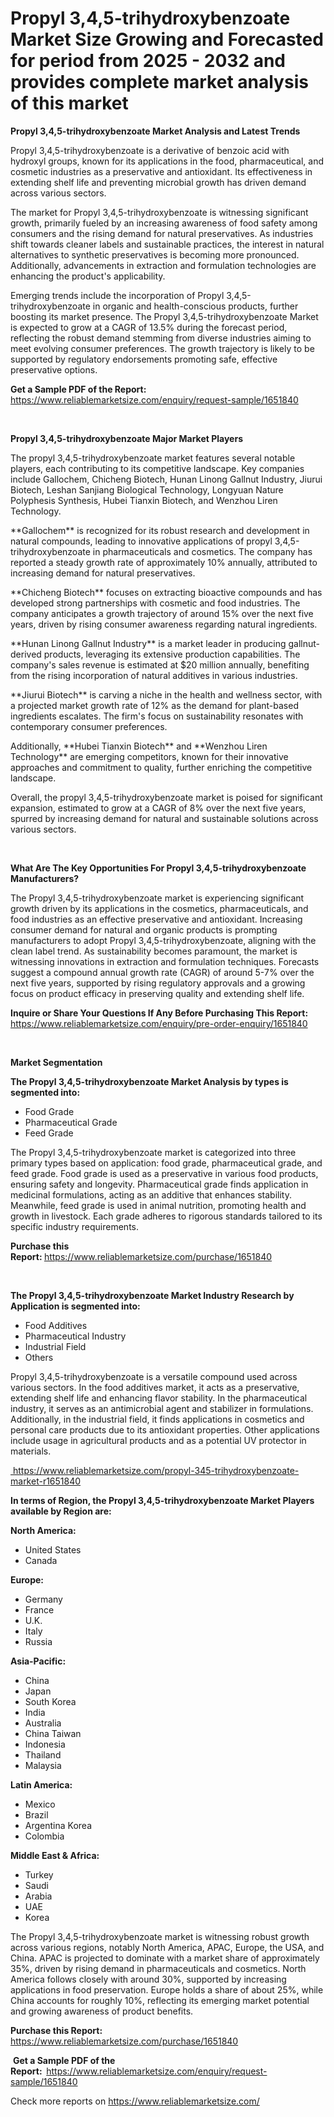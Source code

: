 <p><h1>Propyl 3,4,5-trihydroxybenzoate Market Size Growing and Forecasted for period from 2025 - 2032 and provides complete market analysis of this market</h1></p><p><strong>Propyl 3,4,5-trihydroxybenzoate Market Analysis and Latest Trends</strong></p>
<p><p>Propyl 3,4,5-trihydroxybenzoate is a derivative of benzoic acid with hydroxyl groups, known for its applications in the food, pharmaceutical, and cosmetic industries as a preservative and antioxidant. Its effectiveness in extending shelf life and preventing microbial growth has driven demand across various sectors.</p><p>The market for Propyl 3,4,5-trihydroxybenzoate is witnessing significant growth, primarily fueled by an increasing awareness of food safety among consumers and the rising demand for natural preservatives. As industries shift towards cleaner labels and sustainable practices, the interest in natural alternatives to synthetic preservatives is becoming more pronounced. Additionally, advancements in extraction and formulation technologies are enhancing the product's applicability.</p><p>Emerging trends include the incorporation of Propyl 3,4,5-trihydroxybenzoate in organic and health-conscious products, further boosting its market presence. The Propyl 3,4,5-trihydroxybenzoate Market is expected to grow at a CAGR of 13.5% during the forecast period, reflecting the robust demand stemming from diverse industries aiming to meet evolving consumer preferences. The growth trajectory is likely to be supported by regulatory endorsements promoting safe, effective preservative options.</p></p>
<p><strong>Get a Sample PDF of the Report:&nbsp;</strong> <a href="https://www.reliablemarketsize.com/enquiry/request-sample/1651840?utm_campaign=3572&utm_medium=2&utm_source=Github&utm_content=ia&utm_term=23032025&utm_id=propyl-345-trihydroxybenzoate">https://www.reliablemarketsize.com/enquiry/request-sample/1651840</a></p>
<p>&nbsp;</p>
<p><strong>Propyl 3,4,5-trihydroxybenzoate Major Market Players</strong></p>
<p><p>The propyl 3,4,5-trihydroxybenzoate market features several notable players, each contributing to its competitive landscape. Key companies include Gallochem, Chicheng Biotech, Hunan Linong Gallnut Industry, Jiurui Biotech, Leshan Sanjiang Biological Technology, Longyuan Nature Polyphesis Synthesis, Hubei Tianxin Biotech, and Wenzhou Liren Technology.</p><p>**Gallochem** is recognized for its robust research and development in natural compounds, leading to innovative applications of propyl 3,4,5-trihydroxybenzoate in pharmaceuticals and cosmetics. The company has reported a steady growth rate of approximately 10% annually, attributed to increasing demand for natural preservatives.</p><p>**Chicheng Biotech** focuses on extracting bioactive compounds and has developed strong partnerships with cosmetic and food industries. The company anticipates a growth trajectory of around 15% over the next five years, driven by rising consumer awareness regarding natural ingredients.</p><p>**Hunan Linong Gallnut Industry** is a market leader in producing gallnut-derived products, leveraging its extensive production capabilities. The company's sales revenue is estimated at $20 million annually, benefiting from the rising incorporation of natural additives in various industries.</p><p>**Jiurui Biotech** is carving a niche in the health and wellness sector, with a projected market growth rate of 12% as the demand for plant-based ingredients escalates. The firm's focus on sustainability resonates with contemporary consumer preferences.</p><p>Additionally, **Hubei Tianxin Biotech** and **Wenzhou Liren Technology** are emerging competitors, known for their innovative approaches and commitment to quality, further enriching the competitive landscape.</p><p>Overall, the propyl 3,4,5-trihydroxybenzoate market is poised for significant expansion, estimated to grow at a CAGR of 8% over the next five years, spurred by increasing demand for natural and sustainable solutions across various sectors.</p></p>
<p>&nbsp;</p>
<p><strong>What Are The Key Opportunities For Propyl 3,4,5-trihydroxybenzoate Manufacturers?</strong></p>
<p><p>The Propyl 3,4,5-trihydroxybenzoate market is experiencing significant growth driven by its applications in the cosmetics, pharmaceuticals, and food industries as an effective preservative and antioxidant. Increasing consumer demand for natural and organic products is prompting manufacturers to adopt Propyl 3,4,5-trihydroxybenzoate, aligning with the clean label trend. As sustainability becomes paramount, the market is witnessing innovations in extraction and formulation techniques. Forecasts suggest a compound annual growth rate (CAGR) of around 5-7% over the next five years, supported by rising regulatory approvals and a growing focus on product efficacy in preserving quality and extending shelf life.</p></p>
<p><strong>Inquire or Share Your Questions If Any Before Purchasing This Report:</strong> <a href="https://www.reliablemarketsize.com/enquiry/pre-order-enquiry/1651840?utm_campaign=3572&utm_medium=2&utm_source=Github&utm_content=ia&utm_term=23032025&utm_id=propyl-345-trihydroxybenzoate">https://www.reliablemarketsize.com/enquiry/pre-order-enquiry/1651840</a></p>
<p>&nbsp;</p>
<p><strong>Market Segmentation</strong></p>
<p><strong>The Propyl 3,4,5-trihydroxybenzoate Market Analysis by types is segmented into:</strong></p>
<p><ul><li>Food Grade</li><li>Pharmaceutical Grade</li><li>Feed Grade</li></ul></p>
<p><p>The Propyl 3,4,5-trihydroxybenzoate market is categorized into three primary types based on application: food grade, pharmaceutical grade, and feed grade. Food grade is used as a preservative in various food products, ensuring safety and longevity. Pharmaceutical grade finds application in medicinal formulations, acting as an additive that enhances stability. Meanwhile, feed grade is used in animal nutrition, promoting health and growth in livestock. Each grade adheres to rigorous standards tailored to its specific industry requirements.</p></p>
<p><strong>Purchase this Report:&nbsp;</strong><a href="https://www.reliablemarketsize.com/purchase/1651840?utm_campaign=3572&utm_medium=2&utm_source=Github&utm_content=ia&utm_term=23032025&utm_id=propyl-345-trihydroxybenzoate">https://www.reliablemarketsize.com/purchase/1651840</a></p>
<p>&nbsp;</p>
<p><strong>The Propyl 3,4,5-trihydroxybenzoate Market Industry Research by Application is segmented into:</strong></p>
<p><ul><li>Food Additives</li><li>Pharmaceutical Industry</li><li>Industrial Field</li><li>Others</li></ul></p>
<p><p>Propyl 3,4,5-trihydroxybenzoate is a versatile compound used across various sectors. In the food additives market, it acts as a preservative, extending shelf life and enhancing flavor stability. In the pharmaceutical industry, it serves as an antimicrobial agent and stabilizer in formulations. Additionally, in the industrial field, it finds applications in cosmetics and personal care products due to its antioxidant properties. Other applications include usage in agricultural products and as a potential UV protector in materials.</p></p>
<p><a href="https://www.reliablemarketsize.com/propyl-345-trihydroxybenzoate-market-r1651840?utm_campaign=3572&utm_medium=2&utm_source=Github&utm_content=ia&utm_term=23032025&utm_id=propyl-345-trihydroxybenzoate">&nbsp;https://www.reliablemarketsize.com/propyl-345-trihydroxybenzoate-market-r1651840</a></p>
<p><strong>In terms of Region, the Propyl 3,4,5-trihydroxybenzoate Market Players available by Region are:</strong></p>
<p>
    <p> <strong> North America: </strong>
        <ul>
            <li>United States</li>
            <li>Canada</li>
        </ul>
        </p> 
    <p> <strong> Europe: </strong>
        <ul>
            <li>Germany</li>
            <li>France</li>
            <li>U.K.</li>
            <li>Italy</li>
            <li>Russia</li>
        </ul>
        </p> 
    <p> <strong> Asia-Pacific: </strong>
        <ul>
            <li>China</li>
            <li>Japan</li>
            <li>South Korea</li>
            <li>India</li>
            <li>Australia</li>
            <li>China Taiwan</li>
            <li>Indonesia</li>
            <li>Thailand</li>
            <li>Malaysia</li>
        </ul>
        </p> 
    <p> <strong> Latin America: </strong>
        <ul>
            <li>Mexico</li>
            <li>Brazil</li>
            <li>Argentina Korea</li>
            <li>Colombia</li>
        </ul>
        </p> 
    <p> <strong> Middle East & Africa: </strong>
        <ul>
            <li>Turkey</li>
            <li>Saudi</li>
            <li>Arabia</li>
            <li>UAE</li>
            <li>Korea</li>
        </ul>
    </p>
    </p>
<p><p>The Propyl 3,4,5-trihydroxybenzoate market is witnessing robust growth across various regions, notably North America, APAC, Europe, the USA, and China. APAC is projected to dominate with a market share of approximately 35%, driven by rising demand in pharmaceuticals and cosmetics. North America follows closely with around 30%, supported by increasing applications in food preservation. Europe holds a share of about 25%, while China accounts for roughly 10%, reflecting its emerging market potential and growing awareness of product benefits.</p></p>
<p><strong>Purchase this Report: </strong><a href="https://www.reliablemarketsize.com/purchase/1651840?utm_campaign=3572&utm_medium=2&utm_source=Github&utm_content=ia&utm_term=23032025&utm_id=propyl-345-trihydroxybenzoate">https://www.reliablemarketsize.com/purchase/1651840</a></p>
<p>&nbsp;<strong>Get a Sample PDF of the Report:&nbsp;&nbsp;</strong><a href="https://www.reliablemarketsize.com/enquiry/request-sample/1651840?utm_campaign=3572&utm_medium=2&utm_source=Github&utm_content=ia&utm_term=23032025&utm_id=propyl-345-trihydroxybenzoate">https://www.reliablemarketsize.com/enquiry/request-sample/1651840</a></p>
<p><strong></strong></p>
<p>Check more reports on <a href="https://www.reliablemarketsize.com/?utm_campaign=3572&utm_medium=2&utm_source=Github&utm_content=ia&utm_term=23032025&utm_id=propyl-345-trihydroxybenzoate">https://www.reliablemarketsize.com/</a></p>